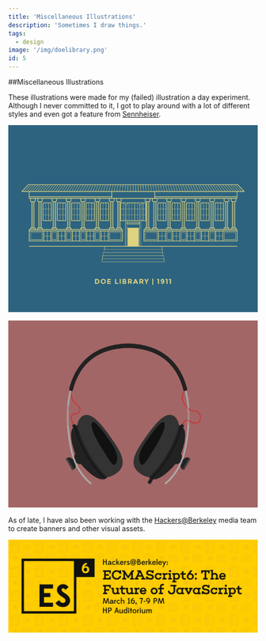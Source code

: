 ```yaml
---
title: 'Miscellaneous Illustrations'
description: 'Sometimes I draw things.'
tags:
  - design
image: '/img/doelibrary.png'
id: 5
---
```

##Miscellaneous Illustrations

These illustrations were made for my (failed) illustration a day experiment. Although I never committed to it, I got to play around with a lot of different styles and even got a feature from [Sennheiser](https://instagram.com/p/xjysTtgu5f/).

![Alt text](/img/doelibrary.png)

![Alt text](/img/headphones.png)

As of late, I have also been working with the [Hackers@Berkeley](http://hackersatberkeley.com/) media team to create banners and other visual assets.

![Alt text](/img/ecmascript.png)
